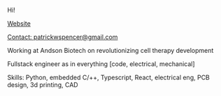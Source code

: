 Hi!

[Website](https://synapsomorphy.com)

[Contact: patrickwspencer@gmail.com](mailto:patrickwspencer@gmail.com)

Working at Andson Biotech on revolutionizing cell therapy development

Fullstack engineer as in everything [code, electrical, mechanical]

Skills: Python, embedded C/++, Typescript, React, electrical eng, PCB design, 3d printing, CAD



<!--
**pwspen/pwspen** is a ✨ _special_ ✨ repository because its `README.md` (this file) appears on your GitHub profile.

Here are some ideas to get you started:

- 🔭 I’m currently working on ...
- 🌱 I’m currently learning ...
- 👯 I’m looking to collaborate on ...
- 🤔 I’m looking for help with ...
- 💬 Ask me about ...
- 📫 How to reach me: ...
- 😄 Pronouns: ...
- ⚡ Fun fact: ...
-->
